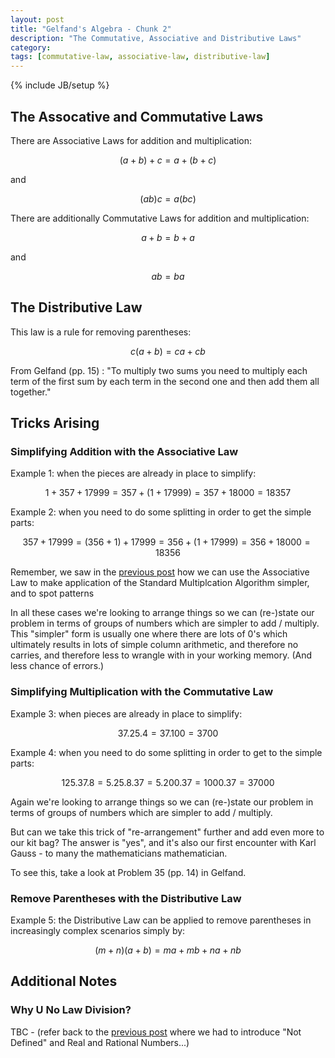 ```yaml
---
layout: post
title: "Gelfand's Algebra - Chunk 2"
description: "The Commutative, Associative and Distributive Laws"
category: 
tags: [commutative-law, associative-law, distributive-law]
---
```

{% include JB/setup %}

## The Assocative and Commutative Laws
There are Associative Laws for addition and multiplication:

$$(a + b) + c = a + (b + c)$$
    
and 

$$(ab)c = a(bc)$$

There are additionally Commutative Laws for addition and multiplication:

$$a + b = b + a$$

and

$$ab = ba$$

## The Distributive Law
This law is a rule for removing parentheses:  

$$c(a + b) = ca + cb$$

From Gelfand (pp. 15) : "To multiply two sums you need to multiply each term of the first sum by each term in the second one and then add them all together."

## Tricks Arising

### Simplifying Addition with the Associative Law

Example 1: when the pieces are already in place to simplify: 

$$1 + 357 + 17999 = 357 + (1 + 17999) = 357 + 18000 = 18357$$

Example 2: when you need to do some splitting in order to get the simple parts: 

$$357 + 17999 = (356 + 1) + 17999 = 356 + (1 + 17999) = 356 + 18000 = 18356$$

Remember, we saw in the [previous post]() how we can use the Associative Law to make application of the Standard Multiplcation Algorithm simpler, and to spot patterns 

In all these cases we're looking to arrange things so we can (re-)state our problem in terms of groups of numbers which are simpler to add / multiply. This "simpler" form is usually one where there are lots of $0$'s which ultimately results in lots of simple column arithmetic, and therefore no carries, and therefore less to wrangle with in your working memory. (And less chance of errors.)

### Simplifying Multiplication with the Commutative Law

Example 3: when pieces are already in place to simplify: 

$$37.25.4 = 37.100 = 3700$$

Example 4: when you need to do some splitting in order to get to the simple parts: 

$$125.37.8 = 5.25.8.37 = 5.200.37 = 1000.37 = 37000$$

Again we're looking to arrange things so we can (re-)state our problem in terms of groups of numbers which are simpler to add  / multiply.

But can we take this trick of "re-arrangement" further and add even more to our kit bag?  The answer is "yes", and it's also our first encounter with Karl Gauss - to many the mathematicians mathematician.

To see this, take a look at Problem 35 (pp. 14) in Gelfand.

### Remove Parentheses with the Distributive Law

Example 5: the Distributive Law can be applied to remove parentheses in increasingly complex scenarios simply by: 

$$(m+n)(a+b) = ma + mb + na + nb$$

## Additional Notes

### Why U No Law Division?
TBC - (refer back to the [previous post]() where we had to introduce "Not Defined" and Real and Rational Numbers...)
